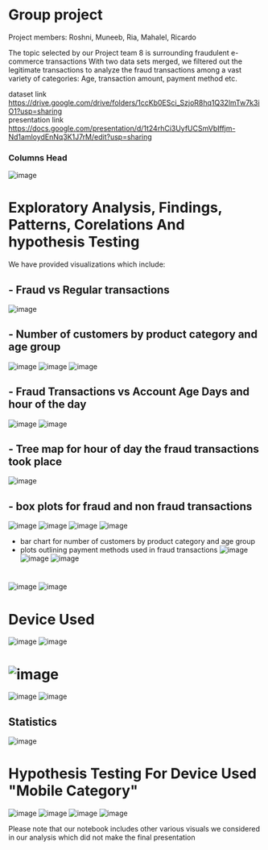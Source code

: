 # Group project

Project members: Roshni, Muneeb, Ria, Mahalel, Ricardo

The topic selected by our Project team 8 is surrounding fraudulent e-commerce transactions
With two data sets merged, we filtered out the legitimate transactions to analyze the fraud transactions among a vast variety of categories: Age, transaction amount, payment method etc.

dataset link https://drive.google.com/drive/folders/1ccKb0ESci_SzjoR8hq1Q32lmTw7k3iO1?usp=sharing  
presentation link https://docs.google.com/presentation/d/1t24rhCi3UyfUCSmVbIffjm-Nd1amloydEnNq3K1J7rM/edit?usp=sharing

### Columns Head
![image](https://github.com/user-attachments/assets/72557e3e-fa34-4b25-bd11-5723ff920ce2)

# Exploratory Analysis, Findings, Patterns, Corelations And hypothesis Testing
We have provided visualizations which include:

## - Fraud vs Regular transactions
  ![image](https://github.com/user-attachments/assets/58695b55-b644-4309-930f-793f4a022b02)

## - Number of customers by product category and age group
  ![image](https://github.com/user-attachments/assets/21098e9f-5198-4e59-b9db-3c35e4f6cef7)
  ![image](https://github.com/user-attachments/assets/bf6dc7f8-7136-4c93-a90d-a38731738e83)
  ![image](https://github.com/user-attachments/assets/882f037f-137f-48a3-aba8-e563d23a13bf)
  
## - Fraud Transactions vs Account Age Days and hour of the day
 ![image](https://github.com/user-attachments/assets/976b74a3-f5a1-4155-87a1-2eba89dd24d1)
 ![image](https://github.com/user-attachments/assets/0f16614d-9d18-4c91-a1d4-e652e19e6d75)

## - Tree map for hour of day the fraud transactions took place
  ![image](https://github.com/user-attachments/assets/49724363-0909-4863-9715-dffd9499696a)


## - box plots for fraud and non fraud transactions
![image](https://github.com/user-attachments/assets/33c73e25-1a45-4e21-9ab5-06f0f6b74dab)
![image](https://github.com/user-attachments/assets/a3a1b77f-1b91-409c-b177-ad2ce1d550f0)
![image](https://github.com/user-attachments/assets/bcc0fc8a-16d9-4f39-9962-7ac0808744ef)
![image](https://github.com/user-attachments/assets/883eea63-59d6-414c-896a-b21985e2f0bb)

- bar chart for number of customers by product category and age group
- plots outlining payment methods used in fraud transactions
![image](https://github.com/user-attachments/assets/c837f854-0dad-41e6-a2b8-72b4b48ca8be)
![image](https://github.com/user-attachments/assets/d2646538-9eda-4025-b21c-ff1742e9adcb)
![image](https://github.com/user-attachments/assets/61782dfe-bba9-4ab7-8693-8f0974a8ef7c)
#
![image](https://github.com/user-attachments/assets/49dbe3d9-f0bb-4fa0-9356-fdacb964a982)
![image](https://github.com/user-attachments/assets/9eee1c80-b463-4bd3-97c5-81f1f7785987)

# Device Used 
![image](https://github.com/user-attachments/assets/6ec94860-030a-49d1-bc2e-fba89f43a2f9)
![image](https://github.com/user-attachments/assets/3a475b5e-e019-46ea-bbf7-452f5f41357a)

# ![image](https://github.com/user-attachments/assets/1a6f772c-e34c-490c-b21d-1f6b4cc40275)
![image](https://github.com/user-attachments/assets/2ea17d73-9655-45d6-abdf-beaa0da6af87)
![image](https://github.com/user-attachments/assets/9517d84b-4d93-472b-818c-fe636f0ef80b)

## Statistics 
![image](https://github.com/user-attachments/assets/1b8b87f0-9fdd-4811-92ae-06841f913569)

# Hypothesis Testing For Device Used "Mobile Category"
![image](https://github.com/user-attachments/assets/c551d6b5-b04d-432d-8e66-db6cec437188)
![image](https://github.com/user-attachments/assets/318c1169-70bf-48c5-8f87-2149fde82ebb)
![image](https://github.com/user-attachments/assets/3124a798-bae0-4267-b24c-ee6dc9da8081)
![image](https://github.com/user-attachments/assets/7a57d1cd-a449-4090-adc3-9d09c9f39ad4)

Please note that our notebook includes other various visuals we considered in our analysis which did not make the final presentation
